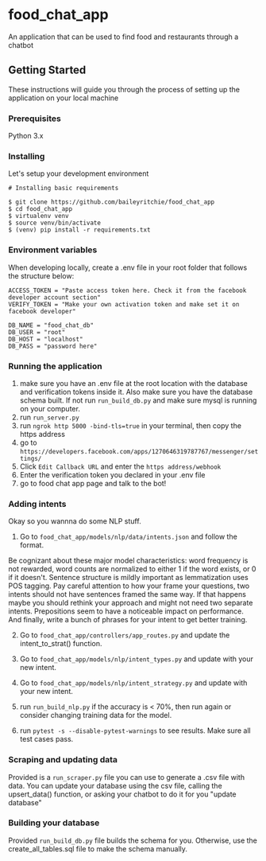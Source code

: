 # food_chat_app
An application that can be used to find food and restaurants through a chatbot


## Getting Started

These instructions will guide you through the process of setting up the application on your local machine

### Prerequisites

Python 3.x


### Installing

Let's setup your development environment


```
# Installing basic requirements

$ git clone https://github.com/baileyritchie/food_chat_app
$ cd food_chat_app
$ virtualenv venv
$ source venv/bin/activate
$ (venv) pip install -r requirements.txt
```

### Environment variables

When developing locally, create a .env file in your root folder that follows the structure below:
```
ACCESS_TOKEN = "Paste access token here. Check it from the facebook developer account section"
VERIFY_TOKEN = "Make your own activation token and make set it on facebook developer"

DB_NAME = "food_chat_db"
DB_USER = "root"
DB_HOST = "localhost"
DB_PASS = "password here"
```


### Running the application
1. make sure you have an .env file at the root location with the database and verification tokens inside it. Also make sure you have the database schema built. If not run ```run_build_db.py``` and make sure mysql is running on your computer.
2. run ```run_server.py``` 
3. run ```ngrok http 5000 -bind-tls=true``` in your terminal, then copy the https address
4. go to ```https://developers.facebook.com/apps/1270646319787767/messenger/settings/```
5. Click ```Edit Callback URL``` and enter the ```https address/webhook```
6. Enter the verification token you declared in your .env file
7. go to food chat app page and talk to the bot!


### Adding intents
Okay so you wannna do some NLP stuff. 

1. Go to ```food_chat_app/models/nlp/data/intents.json``` and follow the format. 

Be cognizant about these major model characteristics: word frequency is not rewarded, word counts are normalized to either 1 if the word exists, or 0 if it doesn't. Sentence structure is mildly important as lemmatization uses POS tagging. Pay careful attention to how your frame your questions, two intents should not have sentences framed the same way. If that happens maybe you should rethink your approach and might not need two separate intents. Prepositions seem to have a noticeable impact on performance. And finally, write a bunch of phrases for your intent to get better training.

2. Go to ```food_chat_app/controllers/app_routes.py``` and update the intent_to_strat() function.

3. Go to ```food_chat_app/models/nlp/intent_types.py``` and update with your new intent. 

4. Go to ```food_chat_app/models/nlp/intent_strategy.py``` and update with your new intent. 

5. run ```run_build_nlp.py``` if the accuracy is < 70%, then run again or consider changing training data for the model.

6. run ```pytest -s --disable-pytest-warnings``` to see results. Make sure all test cases pass.

### Scraping and updating data
Provided is a ```run_scraper.py``` file you can use to generate a .csv file with data. You can update your database using the csv file, calling the upsert_data() function, or asking your chatbot to do it for you "update database"

### Building your database
Provided ```run_build_db.py``` file builds the schema for you. Otherwise, use the create_all_tables.sql file to make the schema manually.
